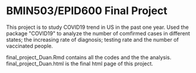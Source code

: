 # BMIN503/EPID600 Final Project

This project is to study COVID19 trend in US in the past one year. Used the package "COVID19" to analyze the number of comfirmed cases in different states; the increasing rate of diagnosis; testing rate and the number of vaccinated people. 

final_project_Duan.Rmd contains all the codes and the the analysis.
final_project_Duan.html is the final html page of this project.
